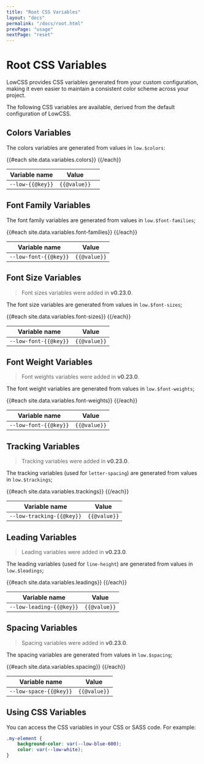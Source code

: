 ```yaml
---
title: "Root CSS Variables"
layout: "docs"
permalink: "/docs/root.html"
prevPage: "usage"
nextPage: "reset"
---
```


# Root CSS Variables

LowCSS provides CSS variables generated from your custom configuration, making it even easier to maintain a consistent color scheme across your project.

The following CSS variables are available, derived from the default configuration of LowCSS.

## Colors Variables

The colors variables are generated from values in `low.$colors`:

<table>
    <thead>
        <tr>
            <th>Variable name</th>
            <th>Value</th>
            <th></th>
        </tr>
    </thead>
    <tbody>
        {{#each site.data.variables.colors}}
        <tr>
            <td><code>--low-{{@key}}</code></td>
            <td><code>{{@value}}</code></td>
            <td>
                <div class="bg-{{@key}} border border-neutral-200 rounded-lg h-4 w-16 mx-auto"></div>
            </td>
        </tr>
        {{/each}}
    </tbody>
</table>

## Font Family Variables

The font family variables are generated from values in `low.$font-families`;

<table>
    <thead>
        <tr>
            <th>Variable name</th>
            <th>Value</th>
        </tr>
    </thead>
    <tbody>
        {{#each site.data.variables.font-families}}
        <tr>
            <td><code>--low-font-{{@key}}</code></td>
            <td><code>{{@value}}</code></td>
        </tr>
        {{/each}}
    </tbody>
</table>

## Font Size Variables

> Font sizes variables were added in **v0.23.0**.

The font size variables are generated from values in `low.$font-sizes`;

<table>
    <thead>
        <tr>
            <th>Variable name</th>
            <th>Value</th>
        </tr>
    </thead>
    <tbody>
        {{#each site.data.variables.font-sizes}}
        <tr>
            <td><code>--low-font-{{@key}}</code></td>
            <td><code>{{@value}}</code></td>
        </tr>
        {{/each}}
    </tbody>
</table>

## Font Weight Variables

> Font weights variables were added in **v0.23.0**.

The font weight variables are generated from values in `low.$font-weights`;

<table>
    <thead>
        <tr>
            <th>Variable name</th>
            <th>Value</th>
        </tr>
    </thead>
    <tbody>
        {{#each site.data.variables.font-weights}}
        <tr>
            <td><code>--low-font-{{@key}}</code></td>
            <td><code>{{@value}}</code></td>
        </tr>
        {{/each}}
    </tbody>
</table>

## Tracking Variables

> Tracking variables were added in **v0.23.0**.

The tracking variables (used for `letter-spacing`) are generated from values in `low.$trackings`;

<table>
    <thead>
        <tr>
            <th>Variable name</th>
            <th>Value</th>
        </tr>
    </thead>
    <tbody>
        {{#each site.data.variables.trackings}}
        <tr>
            <td><code>--low-tracking-{{@key}}</code></td>
            <td><code>{{@value}}</code></td>
        </tr>
        {{/each}}
    </tbody>
</table>

## Leading Variables

> Leading variables were added in **v0.23.0**.

The leading variables (used for `line-height`) are generated from values in `low.$leadings`;

<table>
    <thead>
        <tr>
            <th>Variable name</th>
            <th>Value</th>
        </tr>
    </thead>
    <tbody>
        {{#each site.data.variables.leadings}}
        <tr>
            <td><code>--low-leading-{{@key}}</code></td>
            <td><code>{{@value}}</code></td>
        </tr>
        {{/each}}
    </tbody>
</table>

## Spacing Variables

> Spacing variables were added in **v0.23.0**.

The spacing variables are generated from values in `low.$spacing`;

<table>
    <thead>
        <tr>
            <th>Variable name</th>
            <th>Value</th>
        </tr>
    </thead>
    <tbody>
        {{#each site.data.variables.spacing}}
        <tr>
            <td><code>--low-space-{{@key}}</code></td>
            <td><code>{{@value}}</code></td>
        </tr>
        {{/each}}
    </tbody>
</table>




## Using CSS Variables

You can access the CSS variables in your CSS or SASS code. For example:

```css
.my-element {
    background-color: var(--low-blue-600);
    color: var(--low-white);
}
```
